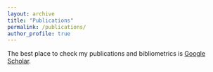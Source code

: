 ```yaml
---
layout: archive
title: "Publications"
permalink: /publications/
author_profile: true
---
```

The best place to check my publications and bibliometrics is [Google Scholar](https://scholar.google.com/citations?user=0GI4MyoAAAAJ&hl=pt-BR).

